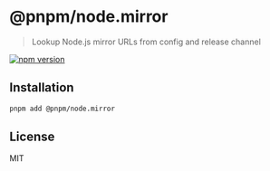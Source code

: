 # @pnpm/node.mirror

> Lookup Node.js mirror URLs from config and release channel

[![npm version](https://img.shields.io/npm/v/@pnpm/node.mirror.svg)](https://www.npmjs.com/package/@pnpm/node.mirror)

## Installation

```sh
pnpm add @pnpm/node.mirror
```

## License

MIT
